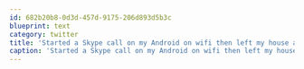 ```yaml
---
id: 682b20b8-0d3d-457d-9175-206d893d5b3c
blueprint: text
category: twitter
title: 'Started a Skype call on my Android on wifi then left my house and it switched to 3G without skipping a beat #LoveTechnology'
caption: 'Started a Skype call on my Android on wifi then left my house and it switched to 3G without skipping a beat <span class="hashtag hashtag_local">#<a href="http://tweettemp.darylchymko.ca/?tag=lovetechnology">LoveTechnology</a>'
---
```

